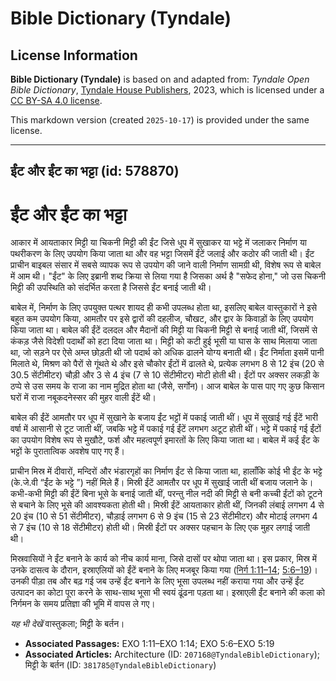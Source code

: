 # Bible Dictionary (Tyndale)

## License Information

**Bible Dictionary (Tyndale)** is based on and adapted from: _Tyndale Open Bible Dictionary_, [Tyndale House Publishers](https://tyndaleopenresources.com/), 2023, which is licensed under a [CC BY-SA 4.0 license](https://creativecommons.org/licenses/by-sa/4.0/legalcode.en).

This markdown version (created `2025-10-17`) is provided under the same license.



--------------------------------

## ईंट और ईंट का भट्टा (id: 578870)

ईंट और ईंट का भट्टा
===================

आकार में आयताकार मिट्टी या चिकनी मिट्टी की ईंट जिसे धूप में सुखाकर या भट्टे में जलाकर निर्माण या पथरीकरण के लिए उपयोग किया जाता था और वह भट्टा जिसमें ईंटें जलाई और कठोर की जाती थी। ईंट प्राचीन बाइबल संसार में सबसे व्यापक रूप से उपयोग की जाने वाली निर्माण सामग्री थी, विशेष रूप से बाबेल में आम थी। "ईंट" के लिए इब्रानी शब्द क्रिया से लिया गया है जिसका अर्थ है "सफेद होना," जो उस चिकनी मिट्टी की उपस्थिति को संदर्भित करता है जिससे ईंट बनाई जाती थी।

बाबेल में, निर्माण के लिए उपयुक्त पत्थर शायद ही कभी उपलब्ध होता था, इसलिए बाबेल वास्तुकारों ने इसे बहुत कम उपयोग किया, आमतौर पर इसे द्वारों की दहलीज, चौखट, और द्वार के किवाड़ों के लिए उपयोग किया जाता था। बाबेल की ईंटें दलदल और मैदानों की मिट्टी या चिकनी मिट्टी से बनाई जाती थीं, जिसमें से कंकड़ जैसे विदेशी पदार्थों को हटा दिया जाता था। मिट्टी को कटी हुई भूसी या घास के साथ मिलाया जाता था, जो सड़ने पर ऐसे अम्ल छोड़ती थी जो पदार्थ को अधिक ढालने योग्य बनाती थी। ईंट निर्माता इसमें पानी मिलाते थे, मिश्रण को पैरों से गूंथते थे और इसे चौकोर ईंटों में ढालते थे, प्रत्येक लगभग 8 से 12 इंच (20 से 30\.5 सेंटीमीटर) चौड़ी और 3 से 4 इंच (7 से 10 सेंटीमीटर) मोटी होती थी। ईंटों पर अक्सर लकड़ी के ठप्पे से उस समय के राजा का नाम मुद्रित होता था (जैसे, सर्गोन)। आज बाबेल के पास पाए गए कुछ किसान घरों में राजा नबूकदनेस्सर की मुहर वाली ईंटें थी।

बाबेल की ईंटें आमतौर पर धूप में सुखाने के बजाय ईंट भट्टों में पकाई जाती थीं। धूप में सुखाई गई ईंटें भारी वर्षा में आसानी से टूट जाती थीं, जबकि भट्टे में पकाई गई ईंटें लगभग अटूट होती थीं। भट्टे में पकाई गई ईंटों का उपयोग विशेष रूप से मुखौटे, फर्श और महत्वपूर्ण इमारतों के लिए किया जाता था। बाबेल में कई ईंट के भट्टों के पुरातात्विक अवशेष पाए गए हैं।

प्राचीन मिस्र में दीवारों, मन्दिरों और भंडारगृहों का निर्माण ईंट से किया जाता था, हालाँकि कोई भी ईंट के भट्टे (के.जे.वी “ईंट के भट्टे ”) नहीं मिले हैं। मिस्री ईंटें आमतौर पर धूप में सुखाई जाती थीं बजाय जलाने के। कभी\-कभी मिट्टी की ईंटें बिना भूसे के बनाई जाती थीं, परन्तु नील नदी की मिट्टी से बनी कच्ची ईंटों को टूटने से बचाने के लिए भूसे की आवश्यकता होती थी। मिस्री ईंटें आयताकार होती थीं, जिनकी लंबाई लगभग 4 से 20 इंच (10 से 51 सेंटीमीटर), चौड़ाई लगभग 6 से 9 इंच (15 से 23 सेंटीमीटर) और मोटाई लगभग 4 से 7 इंच (10 से 18 सेंटीमीटर) होती थी। मिस्री ईंटों पर अक्सर पहचान के लिए एक मुहर लगाई जाती थी।

मिस्रवासियों ने ईंट बनाने के कार्य को नीच कार्य माना, जिसे दासों पर थोपा जाता था। इस प्रकार, मिस्र में उनके दासत्व के दौरान, इस्राएलियों को ईंटें बनाने के लिए मजबूर किया गया ([निर्ग 1:11–14](https://ref.ly/Exod1:11-Exod1:14); [5:6–19](https://ref.ly/Exod5:6-Exod5:19))। उनकी पीड़ा तब और बढ़ गई जब उन्हें ईंट बनाने के लिए भूसा उपलब्ध नहीं कराया गया और उन्हें ईंट उत्पादन का कोटा पूरा करने के साथ\-साथ भूसा भी स्वयं ढूंढना पड़ता था। इस्राएली ईंट बनाने की कला को निर्गमन के समय प्रतिज्ञा की भूमि में वापस ले गए।

*यह भी देखें* वास्तुकला; मिट्टी के बर्तन। 

* **Associated Passages:** EXO 1:11–EXO 1:14; EXO 5:6–EXO 5:19
* **Associated Articles:** Architecture (ID: `207168@TyndaleBibleDictionary`); मिट्टी के बर्तन (ID: `381785@TyndaleBibleDictionary`)

